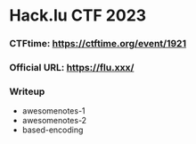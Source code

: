 # Hack.lu CTF 2023


### CTFtime: https://ctftime.org/event/1921
### Official URL: https://flu.xxx/

### Writeup 

- awesomenotes-1
- awesomenotes-2
- based-encoding